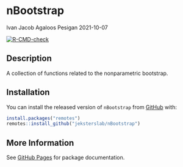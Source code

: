 nBootstrap
================
Ivan Jacob Agaloos Pesigan
2021-10-07

<!-- README.md is generated from README.Rmd. Please edit that file -->
<!-- badges: start -->

[![R-CMD-check](https://github.com/jeksterslab/nBootstrap/workflows/R-CMD-check/badge.svg)](https://github.com/jeksterslab/nBootstrap/actions)
<!-- badges: end -->

## Description

A collection of functions related to the nonparametric bootstrap.

## Installation

You can install the released version of `nBootstrap` from
[GitHub](https://github.com/jeksterslab/nBootstrap) with:

``` r
install.packages("remotes")
remotes::install_github("jeksterslab/nBootstrap")
```

## More Information

See [GitHub Pages](https://jeksterslab.github.io/nBootstrap/index.html)
for package documentation.
